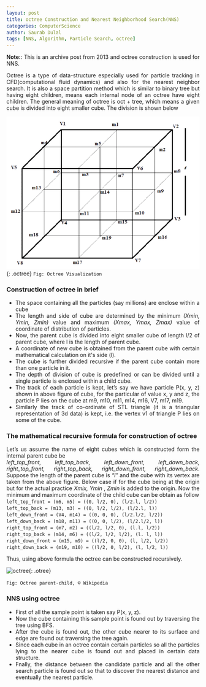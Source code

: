```yaml
---
layout: post
title: octree Construction and Nearest Neighborhood Search(NNS)
categories: ComputerScience
author: Saurab Dulal
tags: [NNS, Algorithm, Particle Search, octree]
---
```


<style>
.octree {
height: 400px;
align-items: center;
display: block;
margin-left: auto;
margin-right: auto;
}
.otree{
    align-items: center;
    display: block;
    margin-left: auto;
    margin-right: auto;   
}
body {
text-align: justify}
</style>
**Note:**: This is an archive post from 2013 and octree construction is used for NNS. 

Octree is a type of data-structure especially used for particle tracking in CFD(computational fluid dynamics) and also for the nearest neighbor search. 
It is also a space partition method which is similar to binary tree but having 
eight children, means each internal node of an octree have eight children. 
The general meaning of octree is oct + tree, which means a given cube is divided into 
eight smaller cube. The division is shown below 

![octree](/assets/img/octree.png){: .octree}
```Fig: Octree Visualization```

### Construction of octree in brief
* The space containing all the particles (say millions) are enclose within a cube   
* The length and side of cube are determined by the minimum *(Xmin, Ymin, Zmin)* value and maximum *(Xmax, Ymax, Zmax)* value of coordinate of distribution of particles.  
* Now, the parent cube is divided into eight smaller cube of length l/2 of parent cube, where l is the length of parent cube.   
* A coordinate of new cube is obtained from the parent cube with certain mathematical calculation on it's side (l). 
* The cube is further divided recursive if the parent cube contain more than one particle in it.   
* The depth of division of cube is predefined or can be divided until a single particle is enclosed within a child cube.   
* The track of each particle is kept, let’s say we have particle P(x, y, z) shown in above figure of cube, for the particular of value x, y and z, the particle P lies on the cube at
m9, m10, m11, m14, m16, V7, m17, m19.    
* Similarly the track of co-ordinate of STL triangle (it is a triangular representation of 3d data) is kept, i.e. the vertex v1 of triangle P
lies on some of the cube.   

### The mathematical recursive formula for construction of octree
Let’s us assume the name of eight cubes which is constructed form the internal parent cube be   
*left_top_front, left_top_back, left_down_front, left_down_back, right_top_front, right_top_back, 
right_down_front, right_down_back*. 
Suppose the length of the parent cube is *“l”* and the cube with its vertex are taken from the above figure. 
Below case if for the cube being at the origin but for the actual practice *Xmix, Ymin* , *Zmin* is added to the origin. 
Now the minimum and maximum coordinate of the child cube can be obtain as follow   
```left_top_front = (m6, m5) = ((0, l/2, 0), (l/2.l, l/2))```      
```left_top_back = (m13, m3) = ((0, l/2, l/2), (l/2.l, l))```     
```left_down_front = (V4, m14) = ((0, 0, 0), (l/2.l/2, l/2))```      
```left_down_back = (m18, m11) = ((0, 0, l/2), (l/2.l/2, l))```   
```right_top_front = (m7, m2) = ((l/2, l/2, 0), (l.l, l/2))```   
```right_top_back = (m14, m6) = ((l/2, l/2, l/2), (l. l, l))```   
```right_down_front = (m15, m9) = ((l/2, 0, 0), (l, l/2, l/2))```    
```right_down_back = (m19, m10) = ((l/2, 0, l/2), (l, l/2, l))```

Thus, using above formula the octree can be constructed recursively.   

![octree](/assets/img/Octree2.svg.png){: .otree}
<!-- perfect way to write class or id in markdown {: .a or #a} -->
```Fig: Octree parent-child, © Wikipedia```

### NNS using octree

* First of all the sample point is taken say P(x, y, z).
* Now the cube containing this sample point is found out by traversing the tree using BFS.
* After the cube is found out, the other cube nearer to its surface and edge are found out
traversing the tree again.
* Since each cube in an octree contain certain particles so all the particles lying to the
nearer cube is found out and placed in certain data structure.
* Fnally, the distance between the candidate particle and all the other search particle is
found out so that to discover the nearest distance and eventually the nearest particle.

